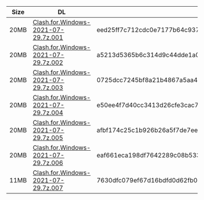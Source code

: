 |    Size   |     DL  | sha512sum |
|  ---  |  ---  |  ---  |
| 20MB | [Clash.for.Windows-2021-07-29.7z.001](https://cdn.jsdelivr.net/gh/appleians/cfw_m1@main/Clash.for.Windows-2021-07-29.7z.001) | eed25ff7c712cdc0e7177b64c937b21142d82cda04797fe5d9db02ce537eef7e50b2a23e7be33b417ec226351c075757156ef1426bde5ae30965ee638576dc3b |
| 20MB | [Clash.for.Windows-2021-07-29.7z.002](https://cdn.jsdelivr.net/gh/appleians/cfw_m1@main/Clash.for.Windows-2021-07-29.7z.002) | a5213d5365b6c314d9c44dde1a02b770472a53d162ce0aafc9afba58a8a7c578ece2e5da6d312fab8a41eb6b362ebcb5723daba3d22f31a4520193dc38bb275f |
| 20MB | [Clash.for.Windows-2021-07-29.7z.003](https://cdn.jsdelivr.net/gh/appleians/cfw_m1@main/Clash.for.Windows-2021-07-29.7z.003) | 0725dcc7245bf8a21b4867a5aa4b7b7b83baf2d88e01ed83e3b9a8a7463cadc1f33f4796299cdf4ee8d098876d25ada02fa9944b9b6b55da814fa7d664952e8b |
| 20MB | [Clash.for.Windows-2021-07-29.7z.004](https://cdn.jsdelivr.net/gh/appleians/cfw_m1@main/Clash.for.Windows-2021-07-29.7z.004) | e50ee4f7d40cc3413d26cfe3cac7090d96a05b7b3e08e3c89796dcc653c9ec74d5294d3fb0e477b5d1a263e3a96ab630355814594682233279cf7c4cbf27b931 |
| 20MB | [Clash.for.Windows-2021-07-29.7z.005](https://cdn.jsdelivr.net/gh/appleians/cfw_m1@main/Clash.for.Windows-2021-07-29.7z.005) | afbf174c25c1b926b26a5f7de7ee4b6529a91e2ab717a67cee89bbee3dea7e616d6e9ce7c1269bf715acf79bb36055abadb9f7e81767b9015612afbfeddb4574 |
| 20MB | [Clash.for.Windows-2021-07-29.7z.006](https://cdn.jsdelivr.net/gh/appleians/cfw_m1@main/Clash.for.Windows-2021-07-29.7z.006) | eaf661eca198df7642289c08b533600275795f4fadceb33422f888684c5adb5358c7ec273416a784dceb84abf791048ae2a8d2e39fcbab6fb348ce1ef74315a5 |
| 11MB | [Clash.for.Windows-2021-07-29.7z.007](https://cdn.jsdelivr.net/gh/appleians/cfw_m1@main/Clash.for.Windows-2021-07-29.7z.007) | 7630dfc079ef67d16bdfd0d62fb011793c17cb4c42348fc60b9d44177c87772d4a2f263259a6235f68d46da8e5d01a5a3cd4fcb485099030cd5510429cf90a37 |
